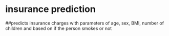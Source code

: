 # insurance prediction
##predicts insurance charges with parameters of age, sex, BMI, number of children and based on if the person smokes or not
